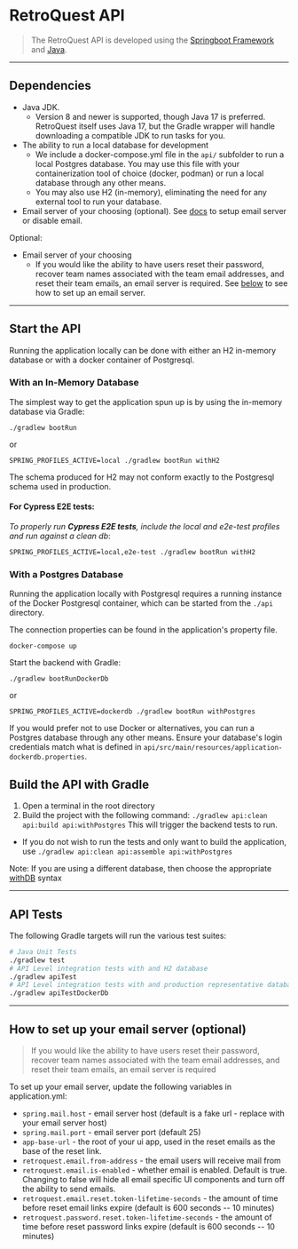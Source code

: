 # RetroQuest API

> The RetroQuest API is developed using the [Springboot Framework](https://spring.io/projects/spring-boot) 
and [Java](https://www.java.com/en/).

---

## Dependencies

- Java JDK.
    - Version 8 and newer is supported, though Java 17 is preferred. RetroQuest 
      itself uses Java 17, but the Gradle wrapper will handle downloading a compatible 
      JDK to run tasks for you.
- The ability to run a local database for development
  - We include a docker-compose.yml file in the `api/` subfolder to run a local Postgres database. You may use this file
    with your containerization tool of choice (docker, podman) or run a local database through any other means.
  - You may also use H2 (in-memory), eliminating the need for any external tool to run your database.
- Email server of your choosing (optional). See [docs](https://github.com/FordLabs/retroquest/blob/main/api/README.md#how-to-set-up-your-email-server-optional) to setup email server or disable email.

Optional:
- Email server of your choosing
    - If you would like the ability to have users reset their password, recover team names associated 
      with the team email addresses, and reset their team emails, an email server is required. 
      See [below](https://github.com/FordLabs/retroquest/blob/main/api/README.md#how-to-set-up-your-email-server-optional) to see how to set up an email server.

---

## Start the API

Running the application locally can be done with either an H2 in-memory database or with a docker container of
Postgresql.

### With an In-Memory Database

The simplest way to get the application spun up is by using the in-memory database via Gradle:

```
./gradlew bootRun
```

or

```
SPRING_PROFILES_ACTIVE=local ./gradlew bootRun withH2
```

The schema produced for H2 may not conform exactly to the Postgresql schema used in production.

#### For Cypress E2E tests: 
_To properly run **Cypress E2E tests**, include the local and e2e-test profiles and run against a clean db_:

```
SPRING_PROFILES_ACTIVE=local,e2e-test ./gradlew bootRun withH2
```

### With a Postgres Database

Running the application locally with Postgresql requires a running instance of the Docker Postgresql container, which
can be started from the ```./api``` directory.

The connection properties can be found in the application's property file.

```
docker-compose up
```  

Start the backend with Gradle:

```
./gradlew bootRunDockerDb
```

or

```
SPRING_PROFILES_ACTIVE=dockerdb ./gradlew bootRun withPostgres
```

If you would prefer not to use Docker or alternatives, you can run a Postgres database through any other means. Ensure
your database's login credentials match what is defined in `api/src/main/resources/application-dockerdb.properties`.

## Build the API with Gradle

1. Open a terminal in the root directory
2. Build the project with the following command: `./gradlew api:clean api:build api:withPostgres` This will trigger the
   backend tests to run.

- If you do not wish to run the tests and only want to build the application,
  use `./gradlew api:clean api:assemble api:withPostgres`

Note: If you are using a different database, then choose the appropriate [withDB](https://github.com/rkennel/withDb)
syntax

---

## API Tests

The following Gradle targets will run the various test suites:

```bash
# Java Unit Tests
./gradlew test
# API Level integration tests with and H2 database
./gradlew apiTest
# API Level integration tests with and production representative database
./gradlew apiTestDockerDb
```

---

## How to set up your email server (optional)
> If you would like the ability to have users reset their password, recover team names associated
with the team email addresses, and reset their team emails, an email server is required

To set up your email server, update the following variables in application.yml:
- `spring.mail.host` - email server host (default is a fake url - replace with your email server host)
- `spring.mail.port` - email server port (default 25)
- `app-base-url` - the root of your ui app, used in the reset emails as the base of the reset link.
- `retroquest.email.from-address` - the email users will receive mail from
- `retroquest.email.is-enabled` - whether email is enabled. Default is true. Changing to false will hide all email specific UI components and turn off the ability to send emails.
- `retroquest.email.reset.token-lifetime-seconds` - the amount of time before reset email links expire (default is 600 seconds -- 10 minutes)
- `retroquest.password.reset.token-lifetime-seconds` - the amount of time before reset password links expire (default is 600 seconds -- 10 minutes)
